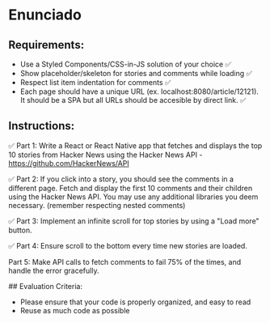 # Enunciado

## Requirements:

- Use a Styled Components/CSS-in-JS solution of your choice ✅
- Show placeholder/skeleton for stories and comments while loading ✅
- Respect list item indentation for comments ✅
- Each page should have a unique URL (ex. localhost:8080/article/12121). It should be a SPA but all URLs should be accesible by direct link. ✅

## Instructions:

✅ Part 1: Write a React or React Native app that fetches and displays the top 10 stories from Hacker News using the Hacker News API - https://github.com/HackerNews/API

✅ Part 2: If you click into a story, you should see the comments in a different page.
Fetch and display the first 10 comments and their children using the Hacker News API.
You may use any additional libraries you deem necessary. (remember respecting nested comments)

✅ Part 3: Implement an infinite scroll for top stories by using a "Load more" button.

✅ Part 4: Ensure scroll to the bottom every time new stories are loaded.

Part 5: Make API calls to fetch comments to fail 75% of the times, and handle the error gracefully.

## Evaluation Criteria:

- Please ensure that your code is properly organized, and easy to read
- Reuse as much code as possible
